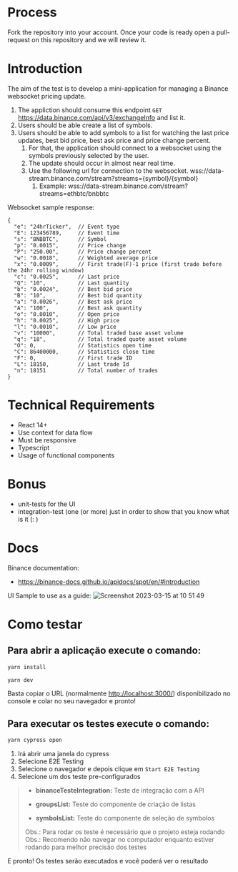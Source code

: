 # Process

Fork the repository into your account. Once your code is ready open a pull-request on this repository and we will review it.

# Introduction

The aim of the test is to develop a mini-application for managing a Binance websocket pricing update.

1. The appliction should consume this endpoint `GET` https://data.binance.com/api/v3/exchangeInfo and list it. 
2. Users should be able create a list of symbols.
3. Users should be able to add symbols to a list for watching the last price updates, best bid price, best ask price and price change percent.
   1. For that, the application should connect to a websocket using the symbols previously selected by the user.
   2. The update should occur in almost near real time.
   3. Use the following url for connection to the websocket. wss://data-stream.binance.com/stream?streams={symbol}/{symbol}
      1. Example: wss://data-stream.binance.com/stream?streams=ethbtc/bnbbtc

Websocket sample response:
```
{
  "e": "24hrTicker",  // Event type
  "E": 123456789,     // Event time
  "s": "BNBBTC",      // Symbol
  "p": "0.0015",      // Price change
  "P": "250.00",      // Price change percent
  "w": "0.0018",      // Weighted average price
  "x": "0.0009",      // First trade(F)-1 price (first trade before the 24hr rolling window)
  "c": "0.0025",      // Last price
  "Q": "10",          // Last quantity
  "b": "0.0024",      // Best bid price
  "B": "10",          // Best bid quantity
  "a": "0.0026",      // Best ask price
  "A": "100",         // Best ask quantity
  "o": "0.0010",      // Open price
  "h": "0.0025",      // High price
  "l": "0.0010",      // Low price
  "v": "10000",       // Total traded base asset volume
  "q": "18",          // Total traded quote asset volume
  "O": 0,             // Statistics open time
  "C": 86400000,      // Statistics close time
  "F": 0,             // First trade ID
  "L": 18150,         // Last trade Id
  "n": 18151          // Total number of trades
}
````

# Technical Requirements

- React 14+
- Use context for data flow
- Must be responsive
- Typescript
- Usage of functional components

# Bonus
- unit-tests for the UI
- integration-test (one (or more) just in order to show that you know what is it (: )

# Docs
  
Binance documentation:
- https://binance-docs.github.io/apidocs/spot/en/#introduction

UI Sample to use as a guide:
![Screenshot 2023-03-15 at 10 51 49](https://user-images.githubusercontent.com/20883536/225329370-30ff8f83-7493-4b91-9ae1-561b6fe6bda3.png)

# Como testar

## Para abrir a aplicação execute o comando:

```bash
yarn install

yarn dev
```
Basta copiar o URL (normalmente [http://localhost:3000/](http://localhost:3000/)) disponibilizado no console e colar no seu navegador e pronto!
## Para executar os testes execute o comando:

```bash
yarn cypress open
```

1. Irá abrir uma janela do cypress
2. Selecione E2E Testing
3. Selecione o navegador e depois clique em `Start E2E Testing`
4. Selecione um dos teste pre-configurados
  
> - **binanceTesteIntegration:** Teste de integração com a API
> 
> - **groupsList:** Teste do componente de criação de listas
> 
> - **symbolsList:** Teste do componente de seleção de symbolos
> 
> Obs.: Para rodar os teste é necessário que o projeto esteja rodando
> Obs.: Recomendo não navegar no computador enquanto estiver rodando para melhor precisão dos testes

E pronto! Os testes serão executados e você poderá ver o resultado